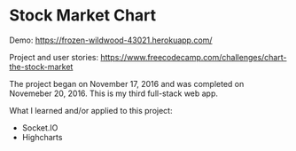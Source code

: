 # Stock Market Chart
Demo: https://frozen-wildwood-43021.herokuapp.com/

Project and user stories: https://www.freecodecamp.com/challenges/chart-the-stock-market

The project began on November 17, 2016 and was completed on Novemeber 20, 2016. This is my third full-stack web app.

What I learned and/or applied to this project:

* Socket.IO
* Highcharts
